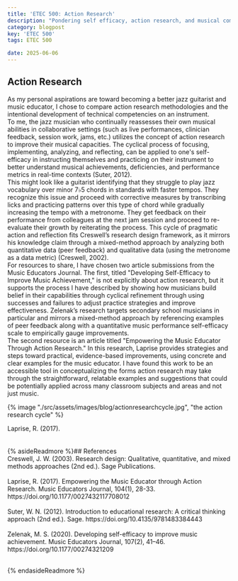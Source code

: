 ```yaml
---
title: 'ETEC 500: Action Research'
description: "Pondering self efficacy, action research, and musical competencies"
category: blogpost
key: 'ETEC 500'
tags: ETEC 500

date: 2025-06-06
---
```


## Action Research <br>
As my personal aspirations are toward becoming a better jazz guitarist and music educator, I chose to compare action research methodologies and the intentional development of technical competencies on an instrument.
<br>
To me, the jazz musician who continually reassesses their own musical abilities in collaborative settings (such as live performances, clinician feedback, session work, jams, etc.) utilizes the concept of action research to improve their musical capacities. The cyclical process of focusing, implementing, analyzing, and reflecting, can be applied to one's self-efficacy in instructing themselves and practicing on their instrument to better understand musical achievements, deficiencies, and performance metrics in real-time contexts (Suter, 2012).
<br>
This might look like a guitarist identifying that they struggle to play jazz vocabulary over minor 7♭5 chords in standards with faster tempos. They recognize this issue and proceed with corrective measures by transcribing licks and practicing patterns over this type of chord while gradually increasing the tempo with a metronome. They get feedback on their performance from colleagues at the next jam session and proceed to re-evaluate their growth by reiterating the process. This cycle of pragmatic action and reflection fits Creswell’s research design framework, as it mirrors his knowledge claim through a mixed-method approach by analyzing both quantitative data (peer feedback) and qualitative data (using the metronome as a data metric) (Creswell, 2002).
<br>
For resources to share, I have chosen two article submissions from the Music Educators Journal. The first, titled "Developing Self-Efficacy to Improve Music Achievement," is not explicitly about action research, but it supports the process I have described by showing how musicians build belief in their capabilities through cyclical refinement through using successes and failures to adjust practice strategies and improve effectiveness. Zelenak’s research targets secondary school musicians in particular and mirrors a mixed-method approach by referencing examples of peer feedback along with a quantitative music performance self-efficacy scale to empirically gauge improvements.
<br>
The second resource is an article titled "Empowering the Music Educator Through Action Research." In this research, Laprise provides strategies and steps toward practical, evidence-based improvements, using concrete and clear examples for the music educator. I have found this work to be an accessible tool in conceptualizing the forms action research may take through the straightforward, relatable examples and suggestions that could be potentially applied across many classroom subjects and areas and not just music.
<br>



{% image "./src/assets/images/blog/actionresearchcycle.jpg", "the action research cycle" %}
  <figcaption>
    Laprise, R. (2017). 
  </figcaption>
<br> <br>
{% asideReadmore %}## References

<br>
Creswell, J. W. (2003). Research design: Qualitative, quantitative, and mixed methods approaches (2nd ed.). Sage Publications.
<br> <br>
Laprise, R. (2017). Empowering the Music Educator through Action Research. Music Educators Journal, 104(1), 28-33. https://doi.org/10.1177/0027432117708012 
<br> <br>
Suter, W. N. (2012). Introduction to educational research: A critical thinking approach (2nd ed.). Sage. https://doi.org/10.4135/9781483384443
<br><br > 
Zelenak, M. S. (2020). Developing self-efficacy to improve music achievement. Music Educators Journal, 107(2), 41–46. https://doi.org/10.1177/00274321209

<br>
<br>

{% endasideReadmore %}




